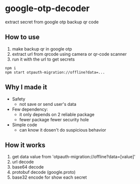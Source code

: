 # google-otp-decoder
extract secret from google otp backup qr code

## How to use
1. make backup qr in google otp
2. extract url from qrcode using camera or qr-code scanner
3. run it with the url to get secrets

```
npm i
npm start otpauth-migration://offline?data=...
```

## Why I made it
- Safety
  - not save or send user's data
- Few dependency:
  - it only depends on 2 reliable package
  - fewer package fewer security hole
- Simple code
  - can know it dosen't do suspicious behavior

## How it works
1. get data value from 'otpauth-migration://offline?data=[value]'
2. url decode
3. base64 decode
4. protobuf decode (google.proto)
5. base32 encode for show each secret 